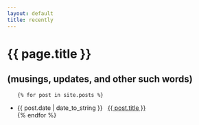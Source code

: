 ```yaml
---
layout: default
title: recently
---
```



# {{ page.title }}
## (musings, updates, and other such words)

<ul class="posts">
	
	{% for post in site.posts %}
 <li><span>{{ post.date | date_to_string }}</span> &nbsp; <a href="{{ post.url }}">{{ post.title }}</a></li>
{% endfor %}
</ul>
